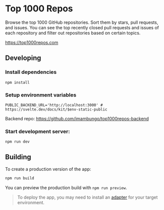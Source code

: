 # Top 1000 Repos

Browse the top 1000 GitHub repositories. Sort them by stars, pull requests, and issues. You can see the top recently closed pull requests and issues of each repository and filter out repositories based on certain topics.

https://top1000repos.com

## Developing

### Install dependencies
```
npm install
```

### Setup environment variables
```
PUBLIC_BACKEND_URL='http://localhost:3000' # https://svelte.dev/docs/kit/$env-static-public
```

Backend repo: https://github.com/imambungo/top1000repos-backend

### Start development server:

```bash
npm run dev
```

## Building

To create a production version of the app:

```bash
npm run build
```

You can preview the production build with `npm run preview`.

> To deploy the app, you may need to install an [adapter](https://kit.svelte.dev/docs/adapters) for your target environment.